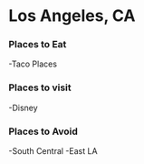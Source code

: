 # Los Angeles, CA

### Places to Eat
-Taco Places
 ### Places to visit
 -Disney
 ### Places to Avoid
 -South Central
 -East LA
